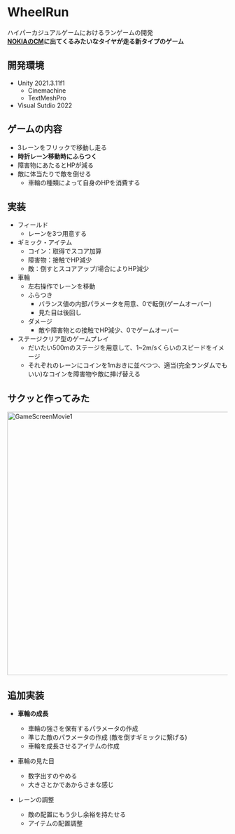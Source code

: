 # WheelRun
ハイパーカジュアルゲームにおけるランゲームの開発  
**[NOKIAのCM](https://www.youtube.com/watch?v=Ir5fZZOkmRs)に出てくるみたいなタイヤが走る新タイプのゲーム**

## 開発環境
* Unity 2021.3.11f1
  * Cinemachine
  * TextMeshPro
* Visual Sutdio 2022

## ゲームの内容
* 3レーンをフリックで移動し走る
* **時折レーン移動時にふらつく**
* 障害物にあたるとHPが減る
* 敵に体当たりで敵を倒せる
  * 車輪の種類によって自身のHPを消費する

## 実装
* フィールド
  * レーンを3つ用意する
* ギミック・アイテム
  * コイン：取得でスコア加算
  * 障害物：接触でHP減少
  * 敵：倒すとスコアアップ/場合によりHP減少
* 車輪
  * 左右操作でレーンを移動
  * ふらつき
    * バランス値の内部パラメータを用意、0で転倒(ゲームオーバー)
    * 見た目は後回し
  * ダメージ
    * 敵や障害物との接触でHP減少、0でゲームオーバー
* ステージクリア型のゲームプレイ
  * だいたい500mのステージを用意して、1~2m/sくらいのスピードをイメージ
  * それぞれのレーンにコインを1mおきに並べつつ、適当(完全ランダムでもいい)なコインを障害物や敵に挿げ替える

## サクッと作ってみた
<img height="600" alt="GameScreenMovie1" src="https://github.com/Ryuki-Arai/WheelRun/blob/main/README_Picture/Screen_Recording_20221107_114253_Unity-Remote-5.gif"> 

## 追加実装
* **車輪の成長**  
  * 車輪の強さを保有するパラメータの作成
  * 準じた敵のパラメータの作成 (敵を倒すギミックに繋げる)
  * 車輪を成長させるアイテムの作成
* 車輪の見た目
  * 数字出すのやめる
  * 大きさとかであからさまな感じ

* レーンの調整
  * 敵の配置にもう少し余裕を持たせる
  * アイテムの配置調整
